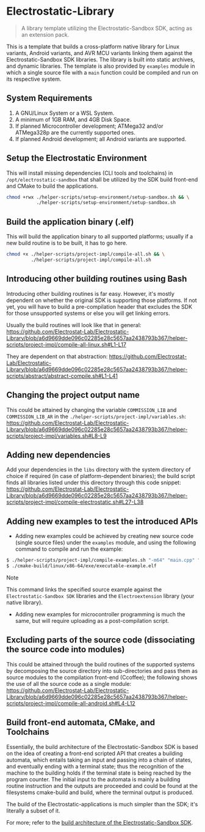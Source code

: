 # Electrostatic-Library
> A library template utilizing the Electrostatic-Sandbox SDK, acting as an extension pack.

This is a template that builds a cross-platform native library for Linux variants, Android variants, and AVR MCU variants linking them against the Electrostatic-Sandbox SDK libraries. The library is built into static archives, and dynamic libraries. The template is also provided by `examples` module in which a single source file with a `main` function could be compiled and run on its respective system.

## System Requirements
1) A GNU/Linux System or a WSL System.
2) A minimum of 1GB RAM, and 4GB Disk Space.
3) If planned Microcontroller development; ATMega32 and/or ATMega328p are the currently supported ones.
4) If planned Android development; all Android variants are supported.

## Setup the Electrostatic Environment
This will install missing dependencies (CLI tools and toolchains) in `/opt/electrostatic-sandbox` that shall be utilized by the SDK build front-end and CMake to build the applications.

```bash
chmod +rwx ./helper-scripts/setup-environment/setup-sandbox.sh && \
           ./helper-scripts/setup-environment/setup-sandbox.sh
```

## Build the application binary (.elf)
This will build the application binary to all supported platforms; usually if a new build routine is to be built, it has to go here.

```bash
chmod +x ./helper-scripts/project-impl/compile-all.sh && \
         ./helper-scripts/project-impl/compile-all.sh 
```

## Introducing other building routines using Bash
Introducing other building routines is far easy. However, it's mostly dependent on whether the original SDK is supporting those platforms. If not yet, you will have to build a pre-compilation header that excludes the SDK for those unsupported systems or else you will get linking errors.

Usually the build routines will look like that in general:
https://github.com/Electrostat-Lab/Electrostatic-Library/blob/a6d9669dde096c02285e28c5657aa2438793b367/helper-scripts/project-impl/compile-all-linux.sh#L1-L17

They are dependent on that abstraction: 
https://github.com/Electrostat-Lab/Electrostatic-Library/blob/a6d9669dde096c02285e28c5657aa2438793b367/helper-scripts/abstract/abstract-compile.sh#L1-L41

## Changing the project output name
This could be attained by changing the variable `COMMISSION_LIB` and `COMMISSION_LIB_AR` in the `./helper-scripts/project-impl/variables.sh`:
https://github.com/Electrostat-Lab/Electrostatic-Library/blob/a6d9669dde096c02285e28c5657aa2438793b367/helper-scripts/project-impl/variables.sh#L8-L9

## Adding new dependencies
Add your dependencies in the `libs` directory with the system directory of choice if required (in case of platform-dependent binaries); the build script finds all libraries listed under this directory through this code snippet:
https://github.com/Electrostat-Lab/Electrostatic-Library/blob/a6d9669dde096c02285e28c5657aa2438793b367/helper-scripts/project-impl/compile-electrostatic.sh#L27-L38

## Adding new examples to test the introduced APIs
* Adding new examples could be achieved by creating new source code (single source files) under the `examples` module, and using the following command to compile and run the example:
```bash
$ ./helper-scripts/project-impl/compile-examples.sh "-m64" "main.cpp" "executable-example" "linux" "x86-64" "x86-64/exe"
$ ./cmake-build/linux/x86-64/exe/executable-example.elf
```
> [!NOTE]
> This command links the specified source example against the `Electrostatic-Sandbox SDK` libraries and the `Electroextension` library (your native library).

* Adding new examples for microcontroller programming is much the same, but will require uploading as a post-compilation script.

## Excluding parts of the source code (dissociating the source code into modules)
This could be attained through the build routines of the supported systems by decomposing the source directory into sub-directories and pass them as source modules to the compilation front-end (Ccoffee); the following shows the use of all the source code as a single module:
https://github.com/Electrostat-Lab/Electrostatic-Library/blob/a6d9669dde096c02285e28c5657aa2438793b367/helper-scripts/project-impl/compile-all-android.sh#L4-L12

## Build front-end automata, CMake, and Toolchains
Essentially, the build architecture of the Electrostatic-Sandbox SDK is based on the idea of creating a front-end scripted API that creates a building automata, which entails taking an input and passing into a chain of states, and eventually ending with a terminal state; thus the recognition of the machine to the building holds if the terminal state is being reached by the program counter. The initial input to the automata is mainly a building routine instruction and the outputs are proceeded and could be found at the filesystems cmake-build and build, where the terminal output is produced.

The build of the Electrostatic-applications is much simpler than the SDK; it's literally a subset of it.

For more; refer to the [build architecture of the Electrostatic-Sandbox SDK](https://github.com/Electrostat-Lab/Electrostatic-Sandbox/blob/master/electrostatic-sandbox-framework/docs/system-build/architecture.md).
